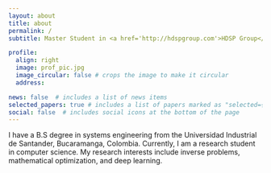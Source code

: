 ```yaml
---
layout: about
title: about
permalink: /
subtitle: Master Student in <a href='http://hdspgroup.com'>HDSP Group</a>. 

profile:
  align: right
  image: prof_pic.jpg
  image_circular: false # crops the image to make it circular
  address: 

news: false  # includes a list of news items
selected_papers: true # includes a list of papers marked as "selected={true}"
social: false  # includes social icons at the bottom of the page
---
```


I have a B.S degree in systems engineering from the Universidad Industrial de Santander, Bucaramanga, Colombia. Currently, I am a research student in computer science. My research interests include inverse problems, mathematical optimization, and deep learning.
